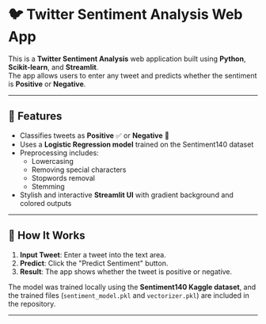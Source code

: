 # 🐦 Twitter Sentiment Analysis Web App

This is a **Twitter Sentiment Analysis** web application built using **Python**, **Scikit-learn**, and **Streamlit**.  
The app allows users to enter any tweet and predicts whether the sentiment is **Positive** or **Negative**.  

---

## 🔹 Features

- Classifies tweets as **Positive** ✅ or **Negative** 🚨
- Uses a **Logistic Regression model** trained on the Sentiment140 dataset
- Preprocessing includes:
  - Lowercasing
  - Removing special characters
  - Stopwords removal
  - Stemming
- Stylish and interactive **Streamlit UI** with gradient background and colored outputs

---

## 🔹 How It Works

1. **Input Tweet**: Enter a tweet into the text area.
2. **Predict**: Click the "Predict Sentiment" button.
3. **Result**: The app shows whether the tweet is positive or negative.

The model was trained locally using the **Sentiment140 Kaggle dataset**, and the trained files (`sentiment_model.pkl` and `vectorizer.pkl`) are included in the repository.  

---

